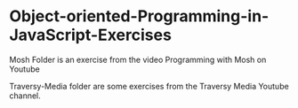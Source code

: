# Object-oriented-Programming-in-JavaScript-Exercises

Mosh Folder is an exercise from the video Programming with Mosh on Youtube

Traversy-Media folder are some exercises from the Traversy Media Youtube channel.